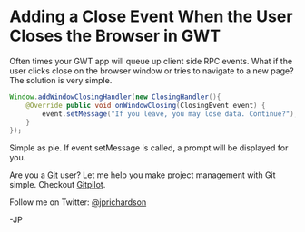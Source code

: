 <!--
author: JP
publish: Fri Aug 06 2010 23:23:28 GMT-0500 (CDT)
status: publish
type: post
link: https://procbits.wordpress.com/2010/08/06/adding-a-close-event-when-the-user-closes-the-browser-in-gwt/
tags: GWT
slug: 2010/08/06/adding-a-close-event-when-the-user-closes-the-browser-in-gwt
-->

Adding a Close Event When the User Closes the Browser in GWT
============================================================

Often times your GWT app will queue up client side RPC events. What if
the user clicks close on the browser window or tries to navigate to a
new page? The solution is very simple.

```java
Window.addWindowClosingHandler(new ClosingHandler(){
    @Override public void onWindowClosing(ClosingEvent event) {
        event.setMessage("If you leave, you may lose data. Continue?");
    }
});
```

Simple as pie. If event.setMessage is called, a prompt will be displayed
for you.

Are you a [Git](http://gitpilot.com) user? Let me help you make project
management with Git simple. Checkout [Gitpilot](http://gitpilot.com).

Follow me on Twitter: [@jprichardson](http://twitter.com/jprichardson)

-JP
